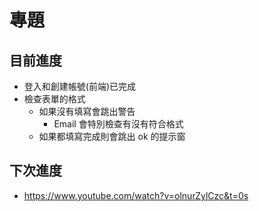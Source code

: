 # 專題

## 目前進度
- 登入和創建帳號(前端)已完成
- 檢查表單的格式
    - 如果沒有填寫會跳出警告 
        - Email 會特別檢查有沒有符合格式   
    - 如果都填寫完成則會跳出 ok 的提示窗
## 下次進度
- https://www.youtube.com/watch?v=olnurZylCzc&t=0s